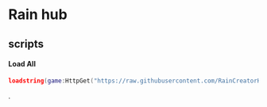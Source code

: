 # Rain hub

## scripts

#### Load All
``` lua
loadstring(game:HttpGet("https://raw.githubusercontent.com/RainCreatorHub/Scripts/refs/heads/main/main.luau"))()
```
.
